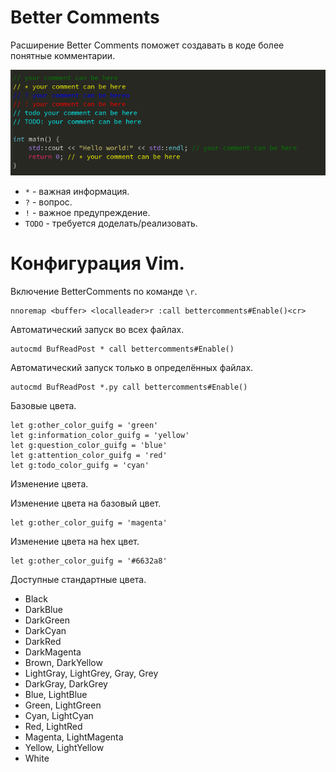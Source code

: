 # Better Comments

Расширение Better Comments поможет создавать в коде более понятные комментарии.

![BetterComments example](./img/bettercomments-example.png)

* `*` - важная информация.
* `?` - вопрос.
* `!` - важное предупреждение.
* `TODO` - требуется доделать/реализовать.


# Конфигурация Vim.

Включение BetterComments по команде `\r`.

    nnoremap <buffer> <localleader>r :call bettercomments#Enable()<cr>

Автоматический запуск во всех файлах.

    autocmd BufReadPost * call bettercomments#Enable()

Автоматический запуск только в определённых файлах.

    autocmd BufReadPost *.py call bettercomments#Enable()

Базовые цвета.

    let g:other_color_guifg = 'green'
    let g:information_color_guifg = 'yellow'
    let g:question_color_guifg = 'blue'
    let g:attention_color_guifg = 'red'
    let g:todo_color_guifg = 'cyan'

Изменение цвета.

Изменение цвета на базовый цвет.

    let g:other_color_guifg = 'magenta'

Изменение цвета на hex цвет.

    let g:other_color_guifg = '#6632a8'

Доступные стандартные цвета.

* Black
* DarkBlue
* DarkGreen
* DarkCyan
* DarkRed
* DarkMagenta
* Brown, DarkYellow
* LightGray, LightGrey, Gray, Grey
* DarkGray, DarkGrey
* Blue, LightBlue
* Green, LightGreen
* Cyan, LightCyan
* Red, LightRed
* Magenta, LightMagenta
* Yellow, LightYellow
* White
